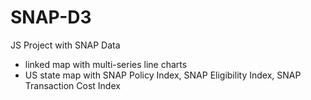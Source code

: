 # SNAP-D3
JS Project with SNAP Data  

- linked map with multi-series line charts  
- US state map with SNAP Policy Index, SNAP Eligibility Index, SNAP Transaction Cost Index
